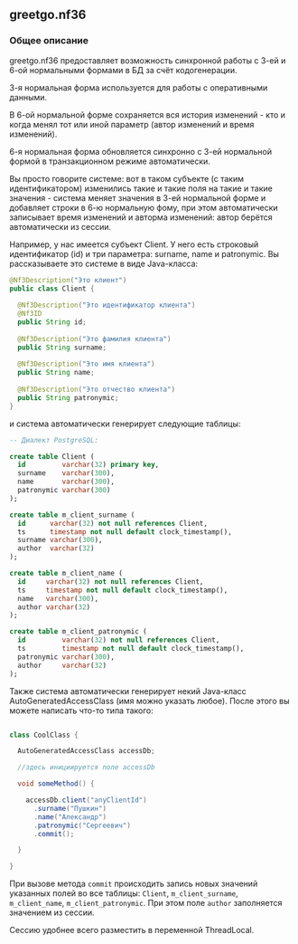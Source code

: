 
## greetgo.nf36

### Общее описание

greetgo.nf36 предоставляет возможность синхронной работы с 3-ей и 6-ой нормальными формами в БД за счёт кодогенерации.

3-я нормальная форма используется для работы с оперативными данными.

В 6-ой нормальной форме сохраняется вся история изменений - кто и когда менял тот или иной параметр
(автор изменений и время изменений).

6-я нормальная форма обновляется синхронно с 3-ей нормальной формой в транзакционном режиме автоматически.

Вы просто говорите системе: вот в таком субъекте (с таким идентификатором) изменились такие и такие поля
на такие и такие значения - система меняет значения в 3-ей нормальной форме и добавляет строки в 6-ю нормальную фому,
при этом автоматически записывает время изменений и авторма изменений: автор берётся автоматически из сессии.

Например, у нас имеется субъект Client. У него есть строковый идентификатор (id) и три параметра: surname, name
и patronymic. Вы рассказываете это системе в виде Java-класса:

```java
@Nf3Description("Это клиент")
public class Client {
  
  @Nf3Description("Это идентификатор клиента")
  @Nf3ID
  public String id;
  
  @Nf3Description("Это фамилия клиента")
  public String surname;
  
  @Nf3Description("Это имя клиента")
  public String name;
  
  @Nf3Description("Это отчество клиента")
  public String patronymic;
}
```

и система автоматически генерирует следующие таблицы:

```sql
-- Диалект PostgreSQL:

create table Client (
  id         varchar(32) primary key,
  surname    varchar(300),
  name       varchar(300),
  patronymic varchar(300)
);

create table m_client_surname (
  id      varchar(32) not null references Client,
  ts      timestamp not null default clock_timestamp(),
  surname varchar(300),
  author  varchar(32)
);

create table m_client_name (
  id     varchar(32) not null references Client,
  ts     timestamp not null default clock_timestamp(),
  name   varchar(300),
  author varchar(32)
);

create table m_client_patronymic (
  id         varchar(32) not null references Client,
  ts         timestamp not null default clock_timestamp(),
  patronymic varchar(300),
  author     varchar(32)
);
```

Также система автоматически генерирует некий Java-класс AutoGeneratedAccessClass (имя можно указать любое).
После этого вы можете написать что-то типа такого:

```java

class CoolClass {

  AutoGeneratedAccessClass accessDb;

  //здесь инициируется поле accessDb

  void someMethod() {

    accessDb.client("anyClientId")
      .surname("Пушкин")
      .name("Александр")
      .patronymic("Сергеевич")
      .commit();

  }

}

```

При вызове метода `commit` происходить запись новых значений указанных полей во все таблицы:
`Client`, `m_client_surname`, `m_client_name`, `m_client_patronymic`.
При этом поле `author` заполняется значением из сессии.

Сессию удобнее всего разместить в переменной ThreadLocal.

